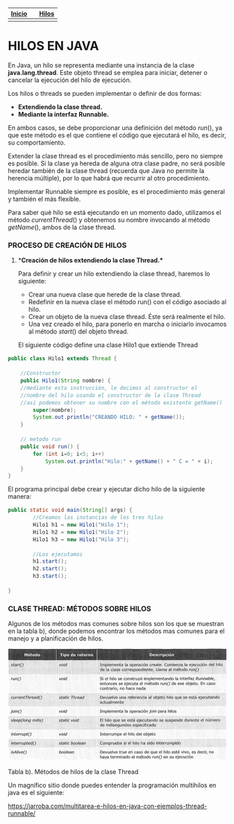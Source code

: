 | [Inicio](../README.md) |      | [Hilos](I.INDICE.MD) |
| ---------------------- | ---- | -------------------: |
|                        |      |                      |

# HILOS EN JAVA

En Java, un hilo se representa mediante una instancia de la clase **java.lang.thread**. Este objeto thread se emplea para iniciar, detener o cancelar la ejecución del hilo de ejecución.

Los hilos o threads se pueden implementar o definir de dos formas:

- **Extendiendo la clase thread.**
- **Mediante la interfaz Runnable.**

En ambos casos, se debe proporcionar una definición del método *run*(), ya que este método es el que contiene el código que ejecutará el hilo, es decir, su comportamiento.

Extender la clase thread es el procedimiento más sencillo, pero no siempre es posible. Si la clase ya hereda de alguna otra clase padre, no será posible heredar también de la clase thread (recuerda que Java no permite la herencia múltiple), por lo que habrá que recurrir al otro procedimiento.

Implementar Runnable siempre es posible, es el procedimiento más general y también el más flexible.

Para saber qué hilo se está ejecutando en un momento dado, utilizamos el método *currentThread*() y obtenemos su nombre invocando al método *getName*(), ambos de la clase thread.

### PROCESO DE CREACIÓN DE HILOS

1. ***Creación de hilos extendiendo la clase Thread.\***

   Para definir y crear un hilo extendiendo la clase thread, haremos lo siguiente:

   - Crear una nueva clase que herede de la clase thread.
   - Redefinir en la nueva clase el método run() con el código asociado al hilo.
   - Crear un objeto de la nueva clase thread. Éste será realmente el hilo.
   - Una vez creado el hilo, para ponerlo en marcha o iniciarlo invocamos al método *start*() del objeto thread.

   El siguiente código define una clase Hilo1 que extiende Thread

```java
public class Hilo1 extends Thread {
	
	//Constructor
	public Hilo1(String nombre) { 
    //mediante esta instrucción, le decimos al constructor el 
    //nombre del hilo usando el constructor de la clase Thread
    //asi podemos obtener su nombre con el método existente getName()
		super(nombre);
		System.out.println("CREANDO HILO: " + getName());
	}

	// metodo run
	public void run() {
		for (int i=0; i<5; i++) 
			System.out.println("Hilo:" + getName() + " C = " + i);
	}
}
```

El programa principal debe crear y ejecutar dicho hilo de la siguiente manera:

```java
public static void main(String[] args) {
		//Creamos las instancias de los tres hilos
		Hilo1 h1 = new Hilo1("Hilo 1");
		Hilo1 h2 = new Hilo1("Hilo 2");
		Hilo1 h3 = new Hilo1("Hilo 3");
			
		//Los ejecutamos
		h1.start();
		h2.start();
		h3.start();

}
```

### CLASE THREAD: MÉTODOS SOBRE HILOS

Algunos de los métodos mas comunes sobre hilos son los que se muestran en la tabla b), donde podemos encontrar los métodos mas comunes para el manejo y a planificación de hilos.

![METODOS_THREAD](IMAGENES/img_03.png)

Tabla b). Métodos de hilos de la clase Thread

Un magnífico sitio donde puedes entender la programación multihilos en java es el siguiente:

https://jarroba.com/multitarea-e-hilos-en-java-con-ejemplos-thread-runnable/

